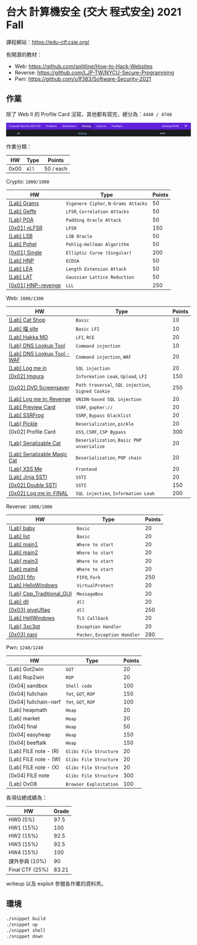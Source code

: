 # 台大 計算機安全 (交大 程式安全) 2021 Fall

課程網站：https://edu-ctf.csie.org/

有開源的教材：

- Web: https://github.com/splitline/How-to-Hack-Websites
- Reverse: https://github.com/LJP-TW/NYCU-Secure-Programming
- Pwn: https://github.com/u1f383/Software-Security-2021

## 作業

除了 Web II 的 Profile Card 沒寫，其他都有寫完，總分為：`4440 / 4740`

![](images/rank.png)

作業分類：

| HW   | Type  | Points    |
| ---- | ----- | --------- |
| 0x00 | `All` | 50 / each |

Crypto: `1000/1000`

| HW                                                                 | Type                                 | Points |
| ------------------------------------------------------------------ | ------------------------------------ | ------ |
| [[Lab] Grams](Crypto/Crypto%20I/%5BLab%5D%20Grams)                 | `Vigenere Cipher`, `N-Grams Attacks` | 50     |
| [[Lab] Geffe](Crypto/Crypto%20I/%5BLab%5D%20Geffe)                 | `LFSR`, `Correlation Attacks`        | 50     |
| [[Lab] POA](Crypto/Crypto%20I/%5BLab%5D%20POA)                     | `Padding Oracle Attack`              | 50     |
| [[0x01] nLFSR](Crypto/Crypto%20I/%5B0x01%5D%20nLFSR)               | `LFSR`                               | 150    |
| [[Lab] LSB](Crypto/Crypto%20II/%5BLab%5D%20LSB)                    | `LSB Oracle`                         | 50     |
| [[Lab] Pohel](Crypto/Crypto%20II/%5BLab%5D%20Pohel)                | `Pohlig-Hellman Algorithm`           | 50     |
| [[0x01] Single](Crypto/Crypto%20II/%5B0x01%5D%20Single)            | `Elliptic Curve (Singular)`          | 200    |
| [[Lab] HNP](Crypto/Crypto%20III/%5BLab%5D%20HNP)                   | `ECDSA`                              | 50     |
| [[Lab] LEA](Crypto/Crypto%20III/%5BLab%5D%20LEA)                   | `Length Extension Attack`            | 50     |
| [[Lab] LAT](Crypto/Crypto%20III/%5BLab%5D%20LAT)                   | `Gaussian Lattice Reduction`         | 50     |
| [[0x01] HNP-revenge](Crypto/Crypto%20III/%5B0x01%5D%20HNP-revenge) | `LLL`                                | 250    |

Web: `1000/1300`

| HW                                                                                   | Type                                               | Points |
| ------------------------------------------------------------------------------------ | -------------------------------------------------- | ------ |
| [[Lab] Cat Shop](Web/Web%20I/%5BLab%5D%20Cat%20Shop)                                 | `Basic`                                            | 10     |
| [[Lab] 喵 site](Web/Web%20I/%5BLab%5D%20喵%20site)                                   | `Basic LFI`                                        | 10     |
| [[Lab] Hakka MD](Web/Web%20I/%5BLab%5D%20Hakka%20MD)                                 | `LFI`, `RCE`                                       | 20     |
| [[Lab] DNS Lookup Tool](Web/Web%20I/%5BLab%5D%20DNS%20Lookup%20Tool)                 | `Command injection`                                | 10     |
| [[Lab] DNS Lookup Tool - WAF](Web/Web%20I/%5BLab%5D%20DNS%20Lookup%20Tool%20-%20WAF) | `Command injection`, `WAF`                         | 20     |
| [[Lab] Log me in](Web/Web%20I/%5BLab%5D%20Log%20me%20in)                             | `SQL injection`                                    | 20     |
| [[0x02] Imgura](Web/Web%20I/%5B0x02%5D%20Imgura)                                     | `Information Leak`, `Upload`, `LFI`                | 150    |
| [[0x02] DVD Screensaver](Web/Web%20I/%5B0x02%5D%20DVD%20Screensaver)                 | `Path traversal`, `SQL injection`, `Signed Cookie` | 250    |
| [[Lab] Log me in: Revenge](Web/Web%20II/%5BLab%5D%20Log%20me%20in%20Revenge)         | `UNION-based SQL injection`                        | 20     |
| [[Lab] Preview Card](Web/Web%20II/%5BLab%5D%20Preview%20Card)                        | `SSRF`, `gopher://`                                | 20     |
| [[Lab] SSRFrog](Web/Web%20II/%5BLab%5D%20SSRFrog)                                    | `SSRF`, `Bypass blacklist`                         | 20     |
| [[Lab] Pickle](Web/Web%20III/%5BLab%5D%20Pickle)                                     | `Deserialization`, `pickle`                        | 20     |
| [0x02] Profile Card                                                                  | `XSS`, `CSRF`, `CSP Bypass`                        | 300    |
| [[Lab] Serializable Cat](Web/Web%20III/%5BLab%5D%20Serializable%20Cat)               | `Deserialization`, `Basic PHP unserialize`         | 20     |
| [[Lab] Serializable Magic Cat](Web/Web%20III/%5BLab%5D%20Serializable%20Magic%20Cat) | `Deserialization`, `POP chain`                     | 20     |
| [[Lab] XSS Me](Web/Web%20III/%5BLab%5D%20XSS%20Me)                                   | `Frontend`                                         | 20     |
| [[Lab] Jinja SSTI](Web/Web%20III/%5BLab%5D%20Jinja%20SSTI)                           | `SSTI`                                             | 20     |
| [[0x02] Double SSTI](Web/Web%20III/%5B0x02%5D%20Double%20SSTI)                       | `SSTI`                                             | 150    |
| [[0x02] Log me in: FINAL](Web/Web%20III/%5B0x02%5D%20Log%20me%20in%20FINAL)          | `SQL injection`, `Information Leak`                | 200    |

Reverse: `1000/1000`

| HW                                                                                | Type                          | Points |
| --------------------------------------------------------------------------------- | ----------------------------- | ------ |
| [[Lab] baby](Reverse/Reverse%20I/%5BLab%5D%20baby)                                | `Basic`                       | 20     |
| [[Lab] list](Reverse/Reverse%20I/%5BLab%5D%20list)                                | `Basic`                       | 20     |
| [[Lab] main1](Reverse/Reverse%20I/%5BLab%5D%20main1)                              | `Where to start`              | 20     |
| [[Lab] main2](Reverse/Reverse%20I/%5BLab%5D%20main2)                              | `Where to start`              | 20     |
| [[Lab] main3](Reverse/Reverse%20I/%5BLab%5D%20main3)                              | `Where to start`              | 20     |
| [[Lab] main4](Reverse/Reverse%20I/%5BLab%5D%20main4)                              | `Where to start`              | 20     |
| [[0x03] fifo](Reverse/Reverse%20I/%5B0x03%5D%20fifo)                              | `FIFO`, `Fork`                | 250    |
| [[Lab] HelloWindows](Reverse/Reverse%20II/%5BLab%5D%20HelloWindows)               | `VirtualProtect`              | 20     |
| [[Lab] Cpp_Traditional_GUI](Reverse/Reverse%20II/%5BLab%5D%20Cpp_Traditional_GUI) | `MessageBox`                  | 20     |
| [[Lab] dll](Reverse/Reverse%20II/%5BLab%5D%20dll)                                 | `dll`                         | 20     |
| [[0x03] giveUflag](Reverse/Reverse%20II/%5B0x03%5D%20giveUflag)                   | `dll`                         | 250    |
| [[Lab] HellWindows](Reverse/Reverse%20III/%5BLab%5D%20HellWindows)                | `TLS Callback`                | 20     |
| [[Lab] 3xc3pt](Reverse/Reverse%20III/%5BLab%5D%203xc3pt)                          | `Exception Handler`           | 20     |
| [[0x03] nani](Reverse/Reverse%20III/%5B0x03%5D%20nani)                            | `Packer`, `Exception Handler` | 280    |

Pwn: `1240/1240`

| HW                    | Type                   | Points |
| --------------------- | ---------------------- | ------ |
| [Lab] Got2win         | `GOT`                  | 20     |
| [Lab] Rop2win         | `ROP`                  | 20     |
| [0x04] sandbox        | `Shell code`           | 100    |
| [0x04] fullchain      | `fmt`, `GOT`, `ROP`    | 150    |
| [0x04] fullchain-nerf | `fmt`, `GOT`, `ROP`    | 100    |
| [Lab] heapmath        | `Heap`                 | 20     |
| [Lab] market          | `Heap`                 | 20     |
| [0x04] final          | `Heap`                 | 50     |
| [0x04] easyheap       | `Heap`                 | 150    |
| [0x04] beeftalk       | `Heap`                 | 150    |
| [Lab] FILE note - (R) | `Glibc File Structure` | 20     |
| [Lab] FILE note - (W) | `Glibc File Structure` | 20     |
| [Lab] FILE note - (X) | `Glibc File Structure` | 20     |
| [0x04] FILE note      | `Glibc File Structure` | 300    |
| [Lab] OvO8            | `Browser Exploitation` | 100    |

各項佔總成績為：

| HW              | Grade |
| --------------- | ----- |
| HW0 (5%)        | 97.5  |
| HW1 (15%)       | 100   |
| HW2 (15%)       | 92.5  |
| HW3 (15%)       | 92.5  |
| HW4 (15%)       | 100   |
| 課外參與 (10%)  | 90    |
| Final CTF (25%) | 83.21 |

writeup 以及 exploit 參閱各作業的資料夾。

## 環境

```
./snippet build
./snippet up
./snippet shell
./snippet down
```

